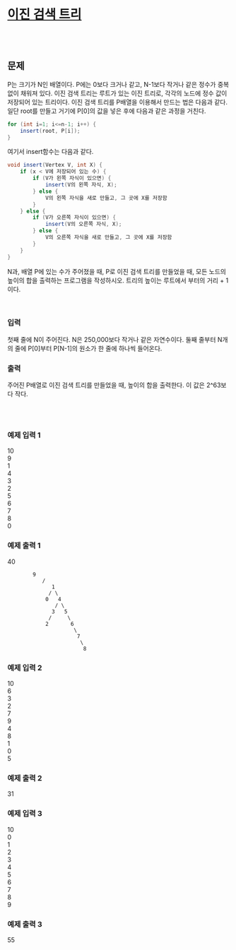 # [이진 검색 트리](https://www.acmicpc.net/problem/1539)

<br/><br/>

## 문제

P는 크기가 N인 배열이다. P에는 0보다 크거나 같고, N-1보다 작거나 같은 정수가 중복 없이 채워져 있다. 이진 검색 트리는 루트가 있는 이진 트리로, 각각의 노드에 정수 값이 저장되어 있는 트리이다. 이진 검색 트리를 P배열을 이용해서 만드는 법은 다음과 같다. 일단 root를 만들고 거기에 P[0]의 값을 넣은 후에 다음과 같은 과정을 거친다.
```java
for (int i=1; i<=n-1; i++) {
    insert(root, P[i]);
}
```

여기서 insert함수는 다음과 같다.
```java
void insert(Vertex V, int X) {
    if (x < V에 저장되어 있는 수) {
        if (V가 왼쪽 자식이 있으면) {
            insert(V의 왼쪽 자식, X);
        } else {
            V의 왼쪽 자식을 새로 만들고, 그 곳에 X를 저장함
        }
    } else {
        if (V가 오른쪽 자식이 있으면) {
            insert(V의 오른쪽 자식, X);
        } else {
            V의 오른쪽 자식을 새로 만들고, 그 곳에 X를 저장함
        }
    }
}
```

N과, 배열 P에 있는 수가 주어졌을 때, P로 이진 검색 트리를 만들었을 때, 모든 노드의 높이의 합을 출력하는 프로그램을 작성하시오. 트리의 높이는 루트에서 부터의 거리 + 1이다.

<br/>

### 입력
첫째 줄에 N이 주어진다. N은 250,000보다 작거나 같은 자연수이다. 둘째 줄부터 N개의 줄에 P[0]부터 P[N-1]의 원소가 한 줄에 하나씩 들어온다.

### 출력
주어진 P배열로 이진 검색 트리를 만들었을 때, 높이의 합을 출력한다. 이 값은 2^63보다 작다.

<br/><br/>

### 예제 입력 1 
10<br/>
9<br/>
1<br/>
4<br/>
3<br/>
2<br/>
5<br/>
6<br/>
7<br/>
8<br/>
0<br/>

### 예제 출력 1 
40

```
		9
	       /
              1
             / \
            0   4
               / \
              3   5
             /     \
            2       6
                     \
                      7
                       \
                        8
```

### 예제 입력 2 
10<br/>
6<br/>
3<br/>
2<br/>
7<br/>
9<br/>
4<br/>
8<br/>
1<br/>
0<br/>
5<br/>

### 예제 출력 2 
31

### 예제 입력 3 
10<br/>
0<br/>
1<br/>
2<br/>
3<br/>
4<br/>
5<br/>
6<br/>
7<br/>
8<br/>
9<br/>

### 예제 출력 3 
55